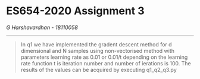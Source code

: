 # ES654-2020 Assignment 3

*G Harshavardhan* - *18110058*

------

> In q1 we have implemented the gradent descent method for d dimensional and N samples using non-vectorised method with parameters learning rate as 0.01 or 0.01/t depending on the learning rate function t is iteration number and number of ierations is 100.
> The results of the values can be acquired by executing q1_q2_q3.py

